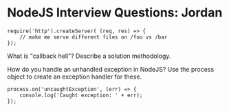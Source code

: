 # NodeJS Interview Questions: Jordan		

    require('http').createServer( (req, res) => {
        // make me serve different files on /foo vs /bar
    });

What is "callback hell"? Describe a solution methodology.

How do you handle an unhandled exception in NodeJS? Use the process object to create an exception handler for these.

    process.on('uncaughtException', (err) => {
        console.log('Caught exception: ' + err);
    });
